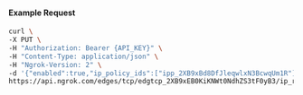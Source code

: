<!-- Code generated for API Clients. DO NOT EDIT. -->

#### Example Request

```bash
curl \
-X PUT \
-H "Authorization: Bearer {API_KEY}" \
-H "Content-Type: application/json" \
-H "Ngrok-Version: 2" \
-d '{"enabled":true,"ip_policy_ids":["ipp_2XB9xBd8DfJleqwlxN3BcwqUm1R"]}' \
https://api.ngrok.com/edges/tcp/edgtcp_2XB9xEB0KiKNWt0NdhZS3tF0yB3/ip_restriction
```

